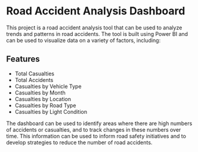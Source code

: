 # Road Accident Analysis Dashboard

This project is a road accident analysis tool that can be used to analyze trends and patterns in road accidents. The tool is built using Power BI and can be used to visualize data on a variety of factors, including:
## Features

- Total Casualties
- Total Accidents
- Casualties by Vehicle Type
- Casualties by Month
- Casualties by Location
- Casualties by Road Type
- Casualties by Light Condition

The dashboard can be used to identify areas where there are high numbers of accidents or casualties, and to track changes in these numbers over time. This information can be used to inform road safety initiatives and to develop strategies to reduce the number of road accidents.
